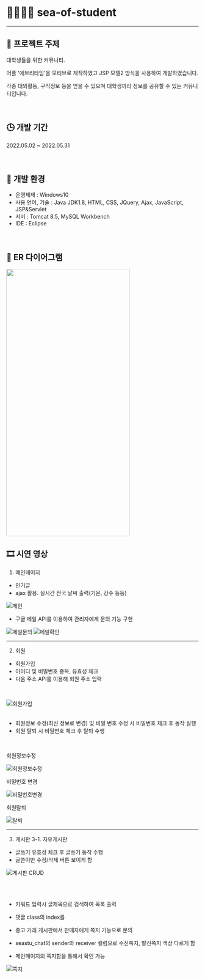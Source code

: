 # 👨‍👨‍👦‍👦 sea-of-student
---

## 💬 프로젝트 주제

대학생들을 위한 커뮤니티.

어플 '에브리타임'을 모티브로 제작하였고 JSP 모델2 방식을 사용하여 개발하였습니다.

각종 대외활동, 구직정보 등을 얻을 수 있으며 대학생끼리 정보를 공유할 수 있는 커뮤니티입니다.
<br><br><br>

## 🕒 개발 기간

2022.05.02 ~ 2022.05.31
<br><br><br>

## 🔨 개발 환경
- 운영체제 : Windows10
- 사용 언어, 기술 : Java JDK1.8, HTML, CSS, JQuery, Ajax, JavaScript, JSP&Servlet
- 서버 : Tomcat 8.5, MySQL Workbench
- IDE : Eclipse
<br><br><br>

## 💬 ER 다이어그램
<img src="https://user-images.githubusercontent.com/103329327/178713950-ecbed6ad-c7f0-470c-a7ee-5da17b82d24e.png" width="80%" height="700px">

## 🎞 시연 영상

1. 메인페이지
- 인기글
- ajax 활용. 실시간 전국 날씨 출력(기온, 강수 등등)<br>


![메인](https://user-images.githubusercontent.com/103329327/179348279-4f9a2fb7-3bac-44c9-a0f2-359d7b2289ca.PNG)


- 구글 메일 API를 이용하여 관리자에게 문의 기능 구현

![메일문의](https://user-images.githubusercontent.com/103329327/179348920-bd6c00b4-20f3-4d93-8a14-e03c0d602fa0.png)
![메일확인](https://user-images.githubusercontent.com/103329327/179348927-c46e3ce6-90f0-41a8-890e-9f8030779659.PNG)

---


2. 회원

- 회원가입
- 아이디 및 비밀번호 중복, 유효성 체크
- 다음 주소 API를 이용해 회원 주소 입력
<br>

![회원가입](https://user-images.githubusercontent.com/103329327/179349001-1046e34f-41a7-47e6-9f3f-37ea4c1f4674.PNG)
<br><br>

- 회원정보 수정(최신 정보로 변경) 및 비밀 번호 수정 시 비밀번호 체크 후 동작 실행
- 회원 탈퇴 시 비밀번호 체크 후 탈퇴 수행
<br>

회원정보수정

![회원정보수정](https://user-images.githubusercontent.com/103329327/178718294-4f7d8453-62b1-45a9-ad2b-4a5359046be5.gif)

비밀번호 변경

![비밀번호변경](https://user-images.githubusercontent.com/103329327/178718217-ebcd5ce1-e082-4bc7-811c-66e53647a5ed.gif)

회원탈퇴

![탈퇴](https://user-images.githubusercontent.com/103329327/178718361-799e730d-27c2-429b-bdd8-2c25d1fea652.gif)

---

3. 게시판
3-1. 자유게시판
- 글쓰기 유효성 체크 후 글쓰기 동작 수행
- 글쓴이만 수정/삭제 버튼 보이게 함

![게시판 CRUD](https://user-images.githubusercontent.com/103329327/178726328-6a801b6a-9b5b-413c-b94a-b9ac61878c81.gif)

<br><br>

- 키워드 입력시 글제목으로 검색하여 목록 출력
- 댓글 class의 index를 


- 중고 거래 게시판에서 판매자에게 쪽지 기능으로 문의
- seastu_chat의 sender와 receiver 컬럼으로 수신쪽지, 발신쪽지 색상 다르게 함
- 메인페이지의 쪽지함을 통해서 확인 가능

![쪽지](https://user-images.githubusercontent.com/103329327/178718374-13c3a759-3434-4fea-a8a1-bba7a19966df.gif)







